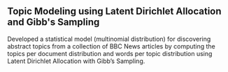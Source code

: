 ## Topic Modeling using Latent Dirichlet Allocation and Gibb's Sampling

Developed a statistical model (multinomial distribution) for discovering abstract topics from a collection of BBC News articles by computing the topics per document distribution and words per topic distribution using Latent Dirichlet Allocation with Gibb’s Sampling.
